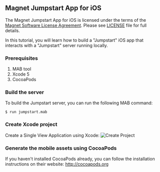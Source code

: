 ## Magnet Jumpstart App for iOS

The Magnet Jumpstart App for iOS is licensed under the terms of the [Magnet Software License Agreement](http://www.magnet.com/resources/tos.html).  Please see [LICENSE](LICENSE) file for full details.

In this tutorial, you will learn how to build a "Jumpstart" iOS app that interacts with a "Jumpstart" server running locally.

### Prerequisites
1. MAB tool
2. Xcode 5
3. CocoaPods

### Build the server

To build the Jumpstart server, you can run the following MAB command:

    $ run jumpstart.mab

### Create Xcode project
Create a Single View Application using Xcode:
![Create Project](https://dl.dropboxusercontent.com/u/25131624/Xcode-Create-Project.png)

### Generate the mobile assets using CocoaPods
If you haven't installed CocoaPods already, you can follow the installation instructions on their website: http://cocoapods.org
